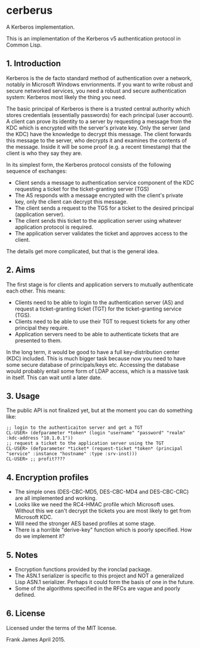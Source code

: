 # cerberus
A Kerberos implementation.

This is an implementation of the Kerberos v5 authentication protocol in Common Lisp.

## 1. Introduction
Kerberos is the de facto standard method of authentication over a network, notably in Microsoft Windows envrionments.
If you want to write robust and secure networked services, you need a robust and secure authentication system: Kerberos 
most likely the thing you need.

The basic principal of Kerberos is there is a trusted central authority which stores credentials (essentially passwords)
for each principal (user account). A client can prove its identity to a server by requesting a message from the KDC 
which is encrypted with the server's private key. Only the server (and the KDC) have the knowledge to decrypt this message.
The client forwards this message to the server, who decrypts it and examines the contents of the message. Inside it will be 
some proof (e.g. a recent timestamp) that the client is who they say they are. 

In its simplest form, the Kerberos protocol consists of the following sequence of exchanges:
* Client sends a message to authentication service component of the KDC requesting a ticket for the ticket-granting server (TGS)
* The AS responds with a message encrypted with the client's private key, only the client can decrypt this message.
* The client sends a request to the TGS for a ticket to the desired principal (application server).
* The client sends this ticket to the application server using whatever application protocol is required.
* The application server validates the ticket and approves access to the client.

The details get more complicated, but that is the general idea.

## 2. Aims
The first stage is for clients and application servers to mutually authenticate each other. This means:
* Clients need to be able to login to the authentication server (AS) and request a ticket-granting ticket (TGT) for 
the ticket-granting service (TGS).
* Clients need to be able to use their TGT to request tickets for any other principal they require.
* Application servers need to be able to authenticate tickets that are presented to them.

In the long term, it would be good to have a full key-distribution center (KDC) included. This is much bigger task
because now you need to have some secure database of principals/keys etc. Accessing the database would probably
entail some form of LDAP access, which is a massive task in itself. This can wait until a later date.

## 3. Usage
The public API is not finalized yet, but at the moment you can do something like:

```
;; login to the authenticaiton server and get a TGT
CL-USER> (defparameter *token* (login "username" "password" "realm" :kdc-address "10.1.0.1"))
;; request a ticket to the application server using the TGT
CL-USER> (defparameter *ticket* (request-ticket *token* (principal "service" :instance "hostname" :type :srv-inst)))
CL-USER> ;; profit????
```

## 4. Encryption profiles
* The simple ones (DES-CBC-MD5, DES-CBC-MD4 and DES-CBC-CRC) are all implemented and working.
* Looks like we need the RC4-HMAC profile which Microsoft uses. Without this we can't decrypt the 
tickets you are most likely to get from Microsoft KDC.
* Will need the stronger AES based profiles at some stage.
* There is a horrible "derive-key" function which is poorly specified. How do we implement it?

## 5. Notes
* Encryption functions provided by the ironclad package.
* The ASN.1 serializer is specific to this project and NOT a generalized Lisp ASN.1 serializer. Perhaps it could form
the basis of one in the future.
* Some of the algorithms specified in the RFCs are vague and poorly defined. 

## 6. License
Licensed under the terms of the MIT license.

Frank James 
April 2015.

